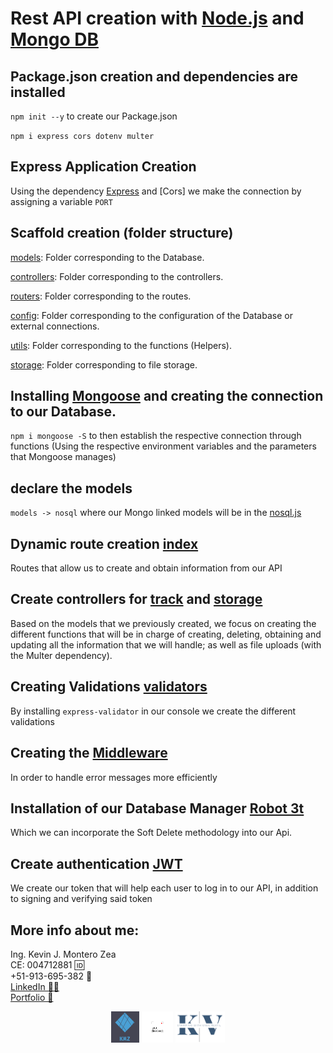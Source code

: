 # Rest API creation with [Node.js](https://nodejs.org/es/) and [Mongo DB](https://www.mongodb.com/)

## Package.json creation and dependencies are installed

`npm init --y` to create our Package.json

`npm i express cors dotenv multer`

## Express Application Creation

Using the dependency [Express](http://expressjs.com/) and [Cors] we make the connection by assigning a variable `PORT`

## Scaffold creation (folder structure)

[models](https://github.com/kvto/API/tree/main/models): Folder corresponding to the Database.

[controllers](https://github.com/kvto/API/tree/main/controllers): Folder corresponding to the controllers.

[routers](https://github.com/kvto/API/tree/main/routes): Folder corresponding to the routes.

[config](https://github.com/kvto/API/tree/main/config): Folder corresponding to the configuration of the Database or external connections.

[utils](https://github.com/kvto/API/tree/main/utils): Folder corresponding to the functions (Helpers).

[storage](https://github.com/kvto/API/tree/main/storage): Folder corresponding to file storage.

## Installing [Mongoose](https://mongoosejs.com/) and creating the connection to our Database.

`npm i mongoose -S` to then establish the respective connection through functions (Using the respective environment variables and the parameters that Mongoose manages)

## declare the models

`models -> nosql` where our Mongo linked models will be in the [nosql.js](https://github.com/kvto/API/tree/main/models/nosql)

## Dynamic route creation [index](https://github.com/kvto/API/blob/main/routes/index.js)

Routes that allow us to create and obtain information from our API

## Create controllers for [track](https://github.com/kvto/API/blob/main/controllers/tracks.js) and [storage](https://github.com/kvto/API/blob/main/controllers/storage.js)

Based on the models that we previously created, we focus on creating the different functions that will be in charge of creating, deleting, obtaining and updating all the information that we will handle; as well as file uploads (with the Multer dependency).

## Creating Validations [validators](https://github.com/kvto/API/blob/main/validators/tracks.js)

By installing `express-validator` in our console we create the different validations

## Creating the [Middleware](https://github.com/kvto/API/tree/main/middleware)

In order to handle error messages more efficiently

## Installation of our Database Manager [Robot 3t](https://robo-3t.software.informer.com/1.4/)

Which we can incorporate the Soft Delete methodology into our Api.

## Create authentication [JWT](https://jwt.io/)

We create our token that will help each user to log in to our API, in addition to signing and verifying said token

## More info about me: 
<div id="badges" >
Ing. Kevin J. Montero Zea 
</div>
<div id="badges" >
CE: 004712881 🆔
</div>
<div id="badges" >
+51-913-695-382 📱
</div>
<div id="badges" >
<a href="https://www.linkedin.com/in/kevin913montero/">
    LinkedIn 👨‍🦰
  </a>
</div>
<div id="badges" >
<a href="https://portfoliokjmz.netlify.app/">
    Portfolio 💼
  </a>
</div>


<p align="center">
<img height="50" src="./img/logo2.png" />
<img height="50" src="./img/logo3.png" />
<img height="50" src="./img/Sin título.png" />
</p>

